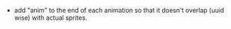

- add "anim" to the end of each animation so that it doesn't overlap (uuid wise) with actual sprites.